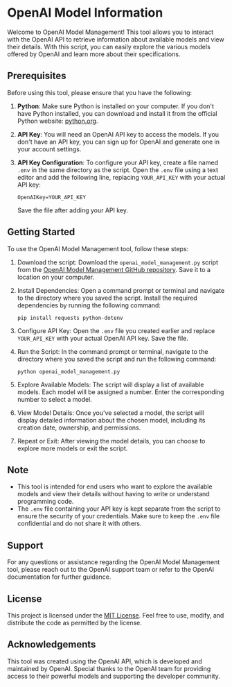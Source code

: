 # OpenAI Model Information

Welcome to OpenAI Model Management! This tool allows you to interact with the OpenAI API to retrieve information about available models and view their details. With this script, you can easily explore the various models offered by OpenAI and learn more about their specifications.

## Prerequisites

Before using this tool, please ensure that you have the following:

1. **Python**: Make sure Python is installed on your computer. If you don't have Python installed, you can download and install it from the official Python website: [python.org](https://www.python.org).

2. **API Key**: You will need an OpenAI API key to access the models. If you don't have an API key, you can sign up for OpenAI and generate one in your account settings.

3. **API Key Configuration**: To configure your API key, create a file named `.env` in the same directory as the script. Open the `.env` file using a text editor and add the following line, replacing `YOUR_API_KEY` with your actual API key:

   ```
   OpenAIKey=YOUR_API_KEY
   ```

   Save the file after adding your API key.

## Getting Started

To use the OpenAI Model Management tool, follow these steps:

1. Download the script: Download the `openai_model_management.py` script from the [OpenAI Model Management GitHub repository](https://github.com/yourusername/openai-model-management). Save it to a location on your computer.

2. Install Dependencies: Open a command prompt or terminal and navigate to the directory where you saved the script. Install the required dependencies by running the following command:

   ```shell
   pip install requests python-dotenv
   ```

3. Configure API Key: Open the `.env` file you created earlier and replace `YOUR_API_KEY` with your actual OpenAI API key. Save the file.

4. Run the Script: In the command prompt or terminal, navigate to the directory where you saved the script and run the following command:

   ```shell
   python openai_model_management.py
   ```

5. Explore Available Models: The script will display a list of available models. Each model will be assigned a number. Enter the corresponding number to select a model.

6. View Model Details: Once you've selected a model, the script will display detailed information about the chosen model, including its creation date, ownership, and permissions.

7. Repeat or Exit: After viewing the model details, you can choose to explore more models or exit the script.

## Note

- This tool is intended for end users who want to explore the available models and view their details without having to write or understand programming code.
- The `.env` file containing your API key is kept separate from the script to ensure the security of your credentials. Make sure to keep the `.env` file confidential and do not share it with others.

## Support

For any questions or assistance regarding the OpenAI Model Management tool, please reach out to the OpenAI support team or refer to the OpenAI documentation for further guidance.

## License

This project is licensed under the [MIT License](LICENSE). Feel free to use, modify, and distribute the code as permitted by the license.

## Acknowledgements

This tool was created using the OpenAI API, which is developed and maintained by OpenAI. Special thanks to the OpenAI team for providing access to their powerful models and supporting the developer community.
